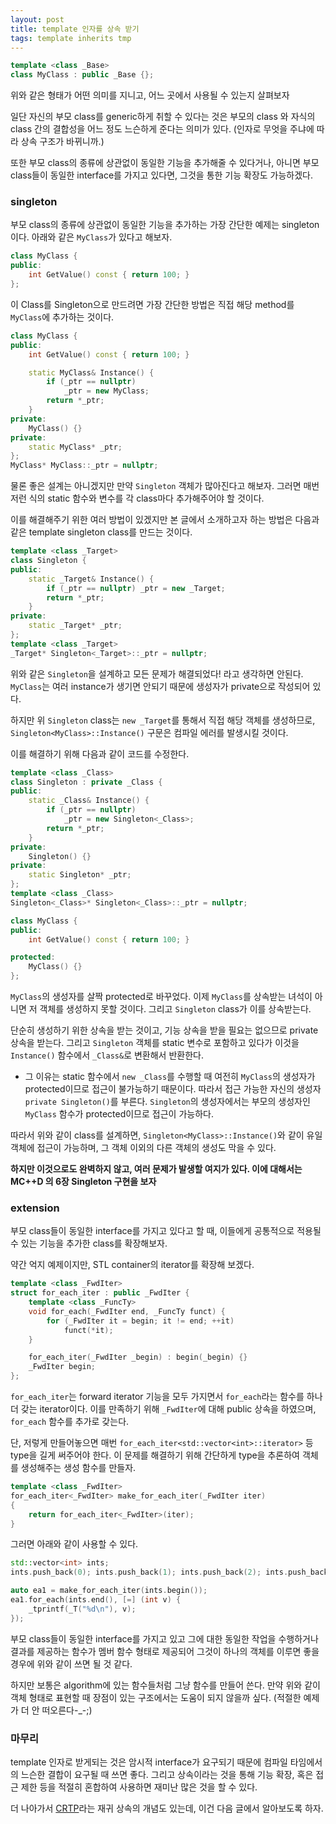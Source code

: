 ```yaml
---
layout: post
title: template 인자를 상속 받기
tags: template inherits tmp
---
```


```cpp
template <class _Base>
class MyClass : public _Base {};
```

위와 같은 형태가 어떤 의미를 지니고, 어느 곳에서 사용될 수 있는지 살펴보자

일단 자신의 부모 class를 generic하게 취할 수 있다는 것은 부모의 class 와 자식의 class 간의 결합성을 어느 정도 느슨하게 준다는 의미가 있다. (인자로 무엇을 주냐에 따라 상속 구조가 바뀌니까.)

또한 부모 class의 종류에 상관없이 동일한 기능을 추가해줄 수 있다거나, 아니면 부모 class들이 동일한 interface를 가지고 있다면, 그것을 통한 기능 확장도 가능하겠다.

### singleton ###

부모 class의 종류에 상관없이 동일한 기능을 추가하는 가장 간단한 예제는 singleton이다. 아래와 같은 `MyClass`가 있다고 해보자.

```cpp
class MyClass {
public:
    int GetValue() const { return 100; }
};
```

이 Class를 Singleton으로 만드려면 가장 간단한 방법은 직접 해당 method를 `MyClass`에 추가하는 것이다.

```cpp
class MyClass {
public:
    int GetValue() const { return 100; }

    static MyClass& Instance() {
        if (_ptr == nullptr)
            _ptr = new MyClass;
        return *_ptr;
    }
private:
    MyClass() {}
private:
    static MyClass* _ptr;
};
MyClass* MyClass::_ptr = nullptr;
```

물론 좋은 설계는 아니겠지만 만약 `Singleton` 객체가 많아진다고 해보자. 그러면 매번 저런 식의 static 함수와 변수를 각 class마다 추가해주어야 할 것이다.

이를 해결해주기 위한 여러 방법이 있겠지만 본 글에서 소개하고자 하는 방법은 다음과 같은 template singleton class를 만드는 것이다.

```cpp
template <class _Target>
class Singleton {
public:
    static _Target& Instance() {
        if (_ptr == nullptr) _ptr = new _Target;
        return *_ptr;
    }
private:
    static _Target* _ptr;
};
template <class _Target>
_Target* Singleton<_Target>::_ptr = nullptr;
```

위와 같은 `Singleton`을 설계하고 모든 문제가 해결되었다! 라고 생각하면 안된다. `MyClass`는 여러 instance가 생기면 안되기 때문에 생성자가 private으로 작성되어 있다.

하지만 위 `Singleton` class는 `new _Target`를 통해서 직접 해당 객체를 생성하므로, `Singleton<MyClass>::Instance()` 구문은  컴파일 에러를 발생시킬 것이다.

이를 해결하기 위해 다음과 같이 코드를 수정한다.

```cpp
template <class _Class>
class Singleton : private _Class {
public:
    static _Class& Instance() {
        if (_ptr == nullptr)
            _ptr = new Singleton<_Class>;
        return *_ptr;
    }
private:
    Singleton() {}
private:
    static Singleton* _ptr;
};
template <class _Class>
Singleton<_Class>* Singleton<_Class>::_ptr = nullptr;

class MyClass {
public:
    int GetValue() const { return 100; }

protected:
    MyClass() {}
};
```

`MyClass`의 생성자를 살짝 protected로 바꾸었다. 이제 `MyClass`를 상속받는 녀석이 아니면 저 객체를 생성하지 못할 것이다. 그리고 `Singleton` class가 이를 상속받는다.

단순히 생성하기 위한 상속을 받는 것이고, 기능 상속을 받을 필요는 없으므로 private 상속을 받는다. 그리고 `Singleton` 객체를 static 변수로 포함하고 있다가 이것을 `Instance()` 함수에서 `_Class&`로 변환해서 반환한다.

* 그 이유는 static 함수에서 `new _Class`를 수행할 때 여전히 `MyClass`의 생성자가 protected이므로 접근이 불가능하기 때문이다. 따라서 접근 가능한 자신의 생성자 `private Singleton()`를 부른다. `Singleton`의 생성자에서는 부모의 생성자인 `MyClass` 함수가 protected이므로 접근이 가능하다.

따라서 위와 같이 class를 설계하면, `Singleton<MyClass>::Instance()`와 같이 유일 객체에 접근이 가능하며, 그 객체 이외의 다른 객체의 생성도 막을 수 있다.

**하지만 이것으로도 완벽하지 않고, 여러 문제가 발생할 여지가 있다. 이에 대해서는 MC++D 의 6장 Singleton 구현을 보자**

### extension ###

부모 class들이 동일한 interface를 가지고 있다고 할 때, 이들에게 공통적으로 적용될 수 있는 기능을 추가한 class를 확장해보자.

약간 억지 예제이지만, STL container의 iterator를 확장해 보겠다.

```cpp
template <class _FwdIter>
struct for_each_iter : public _FwdIter {
    template <class _FuncTy>
    void for_each(_FwdIter end, _FuncTy funct) {
        for (_FwdIter it = begin; it != end; ++it)
            funct(*it);
    }

    for_each_iter(_FwdIter _begin) : begin(_begin) {}
    _FwdIter begin;
};
```

`for_each_iter`는 forward iterator 기능을 모두 가지면서 `for_each`라는 함수를 하나 더 갖는 iterator이다. 이를 만족하기 위해 `_FwdIter`에 대해 public 상속을 하였으며, `for_each` 함수를 추가로 갖는다.

단, 저렇게 만들어놓으면 매번 `for_each_iter<std::vector<int>::iterator>` 등 type을 길게 써주어야 한다. 이 문제를 해결하기 위해 간단하게 type을 추론하여 객체를 생성해주는 생성 함수를 만들자.

```cpp
template <class _FwdIter>
for_each_iter<_FwdIter> make_for_each_iter(_FwdIter iter)
{
    return for_each_iter<_FwdIter>(iter);
}
```

그러면 아래와 같이 사용할 수 있다.

```cpp
std::vector<int> ints;
ints.push_back(0); ints.push_back(1); ints.push_back(2); ints.push_back(3);

auto ea1 = make_for_each_iter(ints.begin());
ea1.for_each(ints.end(), [=] (int v) {
    _tprintf(_T("%d\n"), v);
});
```

부모 class들이 동일한 interface를 가지고 있고 그에 대한 동일한 작업을 수행하거나 결과를 제공하는 함수가 멤버 함수 형태로 제공되어 그것이 하나의 객체를 이루면 좋을 경우에 위와 같이 쓰면 될 것 같다.

하지만 보통은 algorithm에 있는 함수들처럼 그냥 함수를 만들어 쓴다. 만약 위와 같이 객체 형태로 표현할 때 장점이 있는 구조에서는 도움이 되지 않을까 싶다. (적절한 예제가 더 안 떠오른다-_-;)

### 마무리 ###

template 인자로 받게되는 것은 암시적 interface가 요구되기 때문에 컴파일 타임에서의 느슨한 결합이 요구될 때 쓰면 좋다. 그리고 상속이라는 것을 통해 기능 확장, 혹은 접근 제한 등을 적절히 혼합하여 사용하면 재미난 많은 것을 할 수 있다.

더 나아가서 [CRTP](http://en.wikipedia.org/wiki/Curiously_recurring_template_pattern)라는 재귀 상속의 개념도 있는데, 이건 다음 글에서 알아보도록 하자.